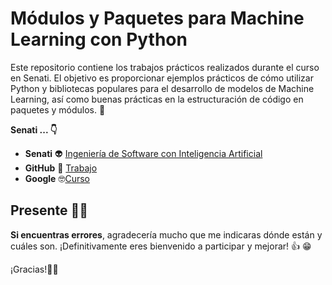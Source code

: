 # Módulos y Paquetes para Machine Learning con Python

Este repositorio contiene los trabajos prácticos realizados durante el curso en Senati. El objetivo es proporcionar ejemplos prácticos de cómo utilizar Python y bibliotecas populares para el desarrollo de modelos de Machine Learning, así como buenas prácticas en la estructuración de código en paquetes y módulos. :robot:

**Senati ... 👇**

- **Senati** :alien: [Ingeniería de Software con Inteligencia Artificial](https://www.senati.edu.pe/especialidades/tecnologias-de-la-informacion/ingenieria-de-software-con-inteligencia-artificial)
- **GitHub** :luggage: [Trabajo](https://github.com/juanitoeldev)
- **Google** :nerd_face:[Curso](https://developers.google.com/machine-learning/crash-course)

## Presente 🙋‍♂️

**Si encuentras errores**, agradecería mucho que me indicaras dónde están y cuáles son. ¡Definitivamente eres bienvenido a participar y mejorar! 👍 :grin: 

¡Gracias!🙇‍♂️ 